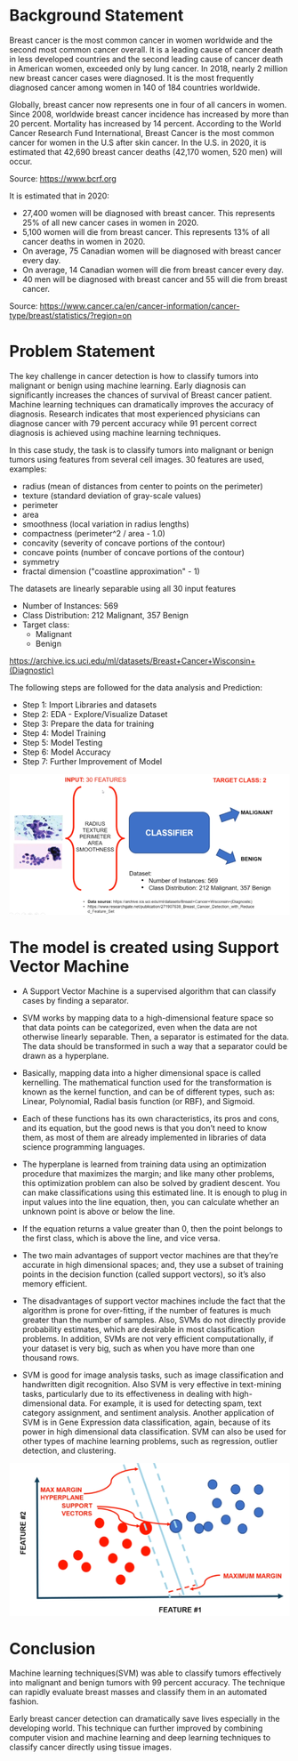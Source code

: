 # Background Statement

Breast cancer is the most common cancer in women worldwide and the second most common cancer overall. It is a leading cause of cancer death in less developed countries and the second leading cause of cancer death in American women, exceeded only by lung cancer. In 2018, nearly 2 million new breast cancer cases were diagnosed. It is the most frequently diagnosed cancer among women in 140 of 184 countries worldwide.

Globally, breast cancer now represents one in four of all cancers in women. Since 2008, worldwide breast cancer incidence has increased by more than 20 percent. Mortality has increased by 14 percent. ​According to the World Cancer Research Fund International, Breast Cancer is the most common cancer for women in the U.S after skin cancer.  In the U.S. in 2020, it is estimated that 42,690 breast cancer deaths (42,170 women, 520 men) will occur.

Source: https://www.bcrf.org


It is estimated that in 2020:

- 27,400 women will be diagnosed with breast cancer. This represents 25% of all new cancer cases in women in 2020.
- 5,100 women will die from breast cancer. This represents 13% of all cancer deaths in women in 2020.
- On average, 75 Canadian women will be diagnosed with breast cancer every day.
- On average, 14 Canadian women will die from breast cancer every day.
- 40 men will be diagnosed with breast cancer and 55 will die from breast cancer.

Source: https://www.cancer.ca/en/cancer-information/cancer-type/breast/statistics/?region=on


# Problem Statement
The key challenge in cancer detection is how to classify tumors into malignant or benign using machine learning. Early diagnosis can significantly increases the chances of survival of Breast cancer patient. Machine learning techniques can dramatically improves the accuracy of diagnosis. Research indicates that most experienced physicians can diagnose cancer with 79 percent accuracy while 91 percent correct diagnosis is achieved using machine learning techniques.


In this case study, the task is to classify tumors into malignant or benign tumors using features from several cell images. 30 features are used, examples:
- radius (mean of distances from center to points on the perimeter)
- texture (standard deviation of gray-scale values)
- perimeter
- area
- smoothness (local variation in radius lengths)
- compactness (perimeter^2 / area - 1.0)
- concavity (severity of concave portions of the contour)
- concave points (number of concave portions of the contour)
- symmetry 
- fractal dimension ("coastline approximation" - 1)

The datasets are linearly separable using all 30 input features
- Number of Instances: 569
- Class Distribution: 212 Malignant, 357 Benign
- Target class:
    - Malignant
    - Benign


https://archive.ics.uci.edu/ml/datasets/Breast+Cancer+Wisconsin+(Diagnostic)


The following steps are followed for the data analysis and Prediction:
- Step 1: Import Libraries and datasets
- Step 2: EDA - Explore/Visualize Dataset
- Step 3: Prepare the data for training
- Step 4: Model Training 
- Step 5: Model Testing
- Step 6: Model Accuracy
- Step 7: Further Improvement of Model

![Image1](https://github.com/mayorofdata/Breast-Cancer-Classification-using-Support-Vector-Machine/blob/main/bc1.PNG)

# The model is created using Support Vector Machine
- A Support Vector Machine is a supervised algorithm that can classify cases by finding a separator.

- SVM works by mapping data to a high-dimensional feature space so that data points can be categorized,
even when the data are not otherwise linearly separable.
Then, a separator is estimated for the data.
The data should be transformed in such a way that a separator could be drawn as a hyperplane.

- Basically, mapping data into a higher dimensional space is called kernelling. The mathematical function used for the transformation is known as the kernel function, and can be of different types, such as: Linear, Polynomial, Radial basis function (or RBF), and Sigmoid.

- Each of these functions has its own characteristics, its pros and cons, and its equation, but the
good news is that you don’t need to know them, as most of them are already implemented in libraries of data science programming languages.

- The hyperplane is learned from training data using an optimization procedure that maximizes the margin; and like many other problems, this optimization problem can also be solved by gradient descent. You can make classifications using this estimated line. It is enough to plug in input values into the line equation, then, you can calculate whether an unknown point is above or below the line.
- If the equation returns a value greater than 0, then the point belongs to the first class, which is above the line, and vice versa.
- The two main advantages of support vector machines are that they’re accurate in high dimensional spaces; and, they use a subset of training points in the decision function (called support vectors), so it’s also memory efficient.
- The disadvantages of support vector machines include the fact that the algorithm is prone for over-fitting, if the number of features is much greater than the number of samples. Also, SVMs do not directly provide probability estimates, which are desirable in most classification
problems. In addition, SVMs are not very efficient computationally, if your dataset is very big, such as when
you have more than one thousand rows.
- SVM is good for image analysis tasks, such as image classification and handwritten digit recognition. Also SVM is very effective in text-mining tasks, particularly due to its effectiveness in dealing with high-dimensional data. For example, it is used for detecting spam, text category assignment, and sentiment analysis. Another application of SVM is in Gene Expression data classification, again, because of its power in high dimensional data classification. SVM can also be used for other types of machine learning problems, such as regression, outlier detection, and clustering.

![Image2](https://github.com/mayorofdata/Breast-Cancer-Classification-using-Support-Vector-Machine/blob/main/svm.PNG)

# Conclusion
Machine learning techniques(SVM) was able to classify tumors effectively into malignant and benign tumors with 99 percent accuracy. The technique can rapidly evaluate breast masses and classify them in an automated fashion.

Early breast cancer detection can dramatically save lives especially in the developing world. This technique can further improved by combining computer vision and machine learning and deep learning techniques to classify cancer directly using tissue images.



